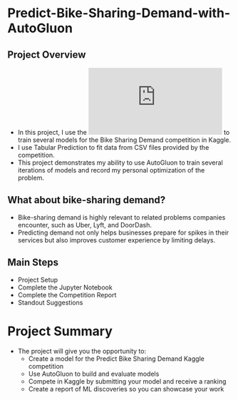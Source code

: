 # Predict-Bike-Sharing-Demand-with-AutoGluon
## Project Overview

- In this project, I use the ![AutoGluon library](https://auto.gluon.ai/stable/index.html) to train several models for the Bike Sharing Demand competition in Kaggle. 
- I use Tabular Prediction to fit data from CSV files provided by the competition.
- This project  demonstrates my ability to use AutoGluon to train several iterations of models and record my personal optimization of the problem.
 
## What about bike-sharing demand?
- Bike-sharing demand is highly relevant to related problems companies encounter, such as Uber, Lyft, and DoorDash. 
- Predicting demand not only helps businesses prepare for spikes in their services but also improves customer experience by limiting delays.

## Main Steps
- Project Setup
- Complete the Jupyter Notebook
- Complete the Competition Report
- Standout Suggestions

# Project Summary
- The project will give you the opportunity to:
   - Create a model for the Predict Bike Sharing Demand Kaggle competition
   - Use AutoGluon to build and evaluate models
   - Compete in Kaggle by submitting your model and receive a ranking
   - Create a report of ML discoveries so you can showcase your work

